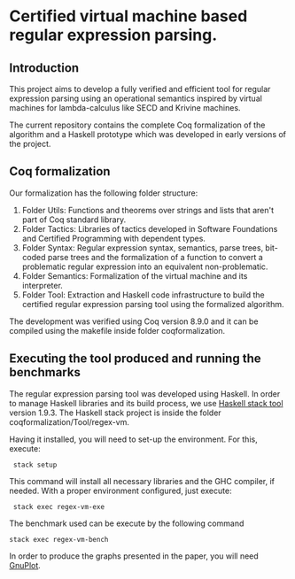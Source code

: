 Certified virtual machine based regular expression parsing.
==================

Introduction
--------


This project aims to develop a fully verified and efficient tool for regular expression parsing 
using an operational semantics inspired by virtual machines for lambda-calculus like SECD and Krivine 
machines.

The current repository contains the complete Coq formalization of the algorithm and a Haskell prototype
which was developed in early versions of the project. 

Coq formalization 
---------------------

Our formalization has the following folder structure:

1. Folder Utils: Functions and theorems over strings and lists that aren't part of Coq standard library.
2. Folder Tactics: Libraries of tactics developed in Software Foundations and Certified Programming with 
                   dependent types.
3. Folder Syntax: Regular expression syntax, semantics, parse trees, bit-coded parse trees and the 
                  formalization of a function to convert a problematic regular expression into an 
                  equivalent non-problematic.
4. Folder Semantics: Formalization of the virtual machine and its interpreter.
5. Folder Tool: Extraction and Haskell code infrastructure to build the certified regular expression 
                parsing tool using the formalized algorithm.
                
The development was verified using Coq version 8.9.0 and it can be compiled using the makefile inside folder 
coqformalization.


Executing the tool produced and running the benchmarks
-------------

The regular expression parsing tool was developed using Haskell. In order to manage Haskell libraries and its 
build process, we use [Haskell stack tool](https://docs.haskellstack.org/en/stable/README/) version 1.9.3. 
The Haskell stack project is inside the folder coqformalization/Tool/regex-vm. 
             
Having it installed, you will need to set-up the environment. For this, execute:

     stack setup
     
This command will install all necessary libraries and the GHC compiler, if needed.
With a proper environment configured, just execute:

     stack exec regex-vm-exe

The benchmark used can be execute by the following command 

    stack exec regex-vm-bench
    
In order to produce the graphs presented in the paper, you will need [GnuPlot](http://www.gnuplot.info).

